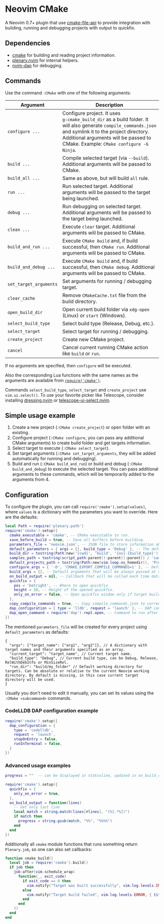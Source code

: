 # Neovim CMake

A Neovim 0.7+ plugin that use [cmake-file-api](https://cmake.org/cmake/help/latest/manual/cmake-file-api.7.html#codemodel-version-2) to provide integration with building, running and debugging projects with output to quickfix.

## Dependencies

- [cmake](https://cmake.org) for building and reading project information.
- [plenary.nvim](https://github.com/nvim-lua/plenary.nvim) for internal helpers.
- [nvim-dap](https://github.com/mfussenegger/nvim-dap) for debugging.

## Commands

Use the command `:CMake` with one of the following arguments:

| Argument               | Description                                                                                                                                                                                                                                 |
| ---------------------- | ------------------------------------------------------------------------------------------------------------------------------------------------------------------------------------------------------------------------------------------- |
| `configure ...`        | Configure project. It uses `g:cmake_build_dir` as a build folder. It will also generate `compile_commands.json` and symlink it to the project directory. Additional arguments will be passed to CMake. Example: `CMake configure -G Ninja`. |
| `build ...`            | Compile selected target (via `--build`). Additional arguments will be passed to CMake.                                                                                                                                                      |
| `build_all ...`        | Same as above, but will build `all` rule.                                                                                                                                                                                                   |
| `run ...`              | Run selected target. Additional arguments will be passed to the target being launched.                                                                                                                                                      |
| `debug ...`            | Run debugging on selected target. Additional arguments will be passed to the target being launched.                                                                                                                                         |
| `clean ...`            | Execute `clear` target. Additional arguments will be passed to CMake.                                                                                                                                                                       |
| `build_and_run ...`    | Execute `CMake build` and, if build successful, then `CMake run`. Additional arguments will be passed to CMake.                                                                                                                             |
| `build_and_debug ...`  | Execute `CMake build` and, if build successful, then `CMake debug`. Additional arguments will be passed to CMake.                                                                                                                           |
| `set_target_arguments` | Set arguments for running / debugging target.                                                                                                                                                                                               |
| `clear_cache`          | Remove `CMakeCache.txt` file from the build directory.                                                                                                                                                                                      |
| `open_build_dir`       | Open current build folder via `xdg-open` (Linux) or `start` (Windows).                                                                                                                                                                      |
| `select_build_type`    | Select build type (Release, Debug, etc.).                                                                                                                                                                                                   |
| `select_target`        | Select target for running / debugging.                                                                                                                                                                                                      |
| `create_project`       | Create new CMake project.                                                                                                                                                                                                                   |
| `cancel`               | Cancel current running CMake action like `build` or `run`.                                                                                                                                                                                  |

If no arguments are specified, then `configure` will be executed.

Also the corresponding Lua functions with the same names as the arguments are available from [`require('cmake')`](lua/cmake/init.lua).

Commands `select_build_type`, `select_target` and `create_project` use `vim.ui.select()`. To use your favorite picker like Telescope, consider installing [dressing.nvim](https://github.com/stevearc/dressing.nvim) or [telescope-ui-select.nvim](https://github.com/nvim-telescope/telescope-ui-select.nvim).

## Simple usage example

1. Create a new project (`:CMake create_project`) or open folder with an existing.
2. Configure project (`:CMake configure`, you can pass any additional CMake arguments) to create build folder and get targets information.
3. Select target to execute (`:CMake select_target`).
4. Set target arguments (`:CMake set_target_arguments`, they will be added automatically for running and debugging).
5. Build and run (`:CMake build_and_run`) or build and debug (`:CMake build_and_debug`) to execute the selected target. You can pass additional arguments to these commands, which will be temporarily added to the arguments from 4.

## Configuration

To configure the plugin, you can call `require('cmake').setup(values)`, where `values` is a dictionary with the parameters you want to override. Here are the defaults:

```lua
local Path = require('plenary.path')
require('cmake').setup({
  cmake_executable = 'cmake', -- CMake executable to run.
  save_before_build = true, -- Save all buffers before building.
  parameters_file = 'neovim.json', -- JSON file to store information about selected target, run arguments and build type.
  default_parameters = { args = {}, build_type = 'Debug' }, -- The default values in `parameters_file`. Can also optionally contain `run_dir` with the working directory for applications.
  build_dir = tostring(Path:new('{cwd}', 'build', '{os}-{build_type}')), -- Build directory. The expressions `{cwd}`, `{os}` and `{build_type}` will be expanded with the corresponding text values. Could be a function that return the path to the build directory.
  samples_path = tostring(script_path:parent():parent():parent() / 'samples'), -- Folder with samples. `samples` folder from the plugin directory is used by default.
  default_projects_path = tostring(Path:new(vim.loop.os_homedir(), 'Projects')), -- Default folder for creating project.
  configure_args = { '-D', 'CMAKE_EXPORT_COMPILE_COMMANDS=1' }, -- Default arguments that will be always passed at cmake configure step. By default tells cmake to generate `compile_commands.json`.
  build_args = {}, -- Default arguments that will be always passed at cmake build step.
  on_build_output = nil, -- Callback that will be called each time data is received by the current process. Accepts the received data as an argument.
  quickfix = {
    pos = 'botright', -- Where to open quickfix
    height = 10, -- Height of the opened quickfix.
    only_on_error = false, -- Open quickfix window only if target build failed.
  },
  copy_compile_commands = true, -- Copy compile_commands.json to current working directory.
  dap_configuration = { type = 'lldb', request = 'launch' }, -- DAP configuration. By default configured to work with `lldb-vscode`.
  dap_open_command = require('dap').repl.open, -- Command to run after starting DAP session. You can set it to `false` if you don't want to open anything or `require('dapui').open` if you are using https://github.com/rcarriga/nvim-dap-ui
})
```

The mentioned `parameters_file` will be created for every project using `default_parameters` as defaults:

```jsonc
{
  "args": {"target_name": ["arg1", "arg2"]}, // A dictionary with target names and their arguments specified as an array.
  "current_target": "target_name", // Current target name.
  "build_type": "Debug", // Current build type, can be Debug, Release, RelWithDebInfo or MinSizeRel.
  "run_dir": "build/my_folder" // Default working directory for targets. Can be absolute or relative to the current Neovim working directory. By default is missing, in this case current target directory will be used.
}
```

Usually you don't need to edit it manually, you can set its values using the `:CMake <subcommand>` commands.

### CodeLLDB DAP configuration example

```lua
require('cmake').setup({
  dap_configuration = {
    type = 'codelldb',
    request = 'launch',
    stopOnEntry = false,
    runInTerminal = false,
  }
})
```

### Advanced usage examples

```lua
progress = ""  -- can be displayed in statusline, updated in on_build_output

require('cmake').setup({
  quickfix = {
    only_on_error = true,
  },
  on_build_output = function(lines)
    -- Get only last line
    local match = string.match(lines[#lines], "(%[.*%])")
    if match then
      progress = string.gsub(match, "%%", "%%%%")
    end
  end
})
```

Additionally all `cmake` module functions that runs something return `Plenary.job`, so one can also set callbacks:

```lua
function cmake_build()
  local job = require('cmake').build()
  if job then
    job:after(vim.schedule_wrap(
      function(_, exit_code)
        if exit_code == 0 then
          vim.notify("Target was built successfully", vim.log.levels.INFO, { title = 'CMake' })
        else
          vim.notify("Target build failed", vim.log.levels.ERROR, { title = 'CMake' })
        end
      end
    ))
  end
end
```
